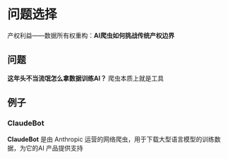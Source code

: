 # 问题选择

产权利益——数据所有权重构：**AI爬虫如何挑战传统产权边界**

## 问题
**这年头不当流氓怎么拿数据训练AI？**
爬虫本质上就是工具


## 例子

### ClaudeBot
**ClaudeBot** 是由 Anthropic 运营的网络爬虫，用于下载大型语言模型的训练数据，为它的AI 产品提供支持
